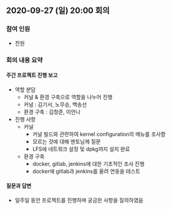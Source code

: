 ## 2020-09-27 (일) 20:00 회의
### 참여 인원
- 전원
### 회의 내용 요약
#### 주간 프로젝트 진행 보고
- 역할 분담
  - 커널 & 환경 구축으로 역할을 나누어 진행
  - 커널 : 김기서, 노무승, 백송선
  - 환경 구축 : 김청준, 이안나
- 진행 사항
  - 커널
    - 커널 빌드와 관련하여 kernel configuration의 메뉴를 조사함
    - 모르는 것에 대해 멘토님께 질문
    - LFS에 네트워크 설정 및 dpkg까지 설치 완료
  - 환경 구축
    - docker, gitlab, jenkins에 대한 기초적인 조사 진행
    - docker에 gitlab과 jenkins를 올려 연동을 테스트

#### 질문과 답변
- 일주일 동안 프로젝트를 진행하며 궁금한 사항을 질의하였음
